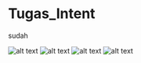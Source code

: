 # Tugas_Intent
sudah

![alt text](https://github.com/kotaangin80/Tugas_Intent/blob/master/WhatsApp%20Image%202020-11-20%20at%2015.36.32%20(1).jpeg?raw=true)
![alt text](https://github.com/kotaangin80/Tugas_Intent/blob/master/WhatsApp%20Image%202020-11-20%20at%2015.36.32.jpeg?raw=true)
![alt text](https://github.com/kotaangin80/Tugas_Intent/blob/master/WhatsApp%20Image%202020-11-20%20at%2015.36.33.jpeg?raw=true)
![alt text](https://github.com/kotaangin80/Tugas_Intent/blob/master/WhatsApp%20Image%202020-11-20%20at%2015.36.34.jpeg?raw=true)
